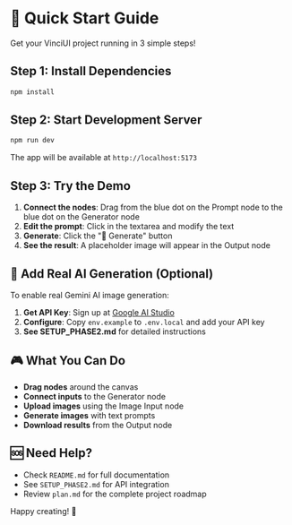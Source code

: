 # 🚀 Quick Start Guide

Get your VinciUI project running in 3 simple steps!

## Step 1: Install Dependencies

```bash
npm install
```

## Step 2: Start Development Server

```bash
npm run dev
```

The app will be available at `http://localhost:5173`

## Step 3: Try the Demo

1. **Connect the nodes**: Drag from the blue dot on the Prompt node to the blue dot on the Generator node
2. **Edit the prompt**: Click in the textarea and modify the text
3. **Generate**: Click the "🚀 Generate" button
4. **See the result**: A placeholder image will appear in the Output node

## 🔧 Add Real AI Generation (Optional)

To enable real Gemini AI image generation:

1. **Get API Key**: Sign up at [Google AI Studio](https://aistudio.google.com/)
2. **Configure**: Copy `env.example` to `.env.local` and add your API key
3. **See SETUP_PHASE2.md** for detailed instructions

## 🎮 What You Can Do

- **Drag nodes** around the canvas
- **Connect inputs** to the Generator node
- **Upload images** using the Image Input node
- **Generate images** with text prompts
- **Download results** from the Output node

## 🆘 Need Help?

- Check `README.md` for full documentation
- See `SETUP_PHASE2.md` for API integration
- Review `plan.md` for the complete project roadmap

Happy creating! 🎨

